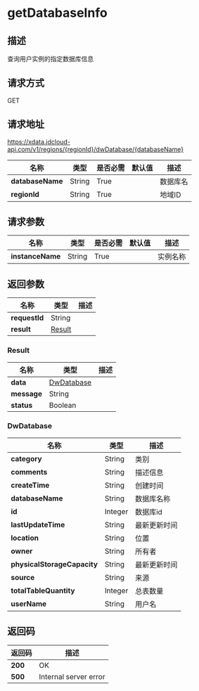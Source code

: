 # getDatabaseInfo


## 描述
查询用户实例的指定数据库信息

## 请求方式
GET

## 请求地址
https://xdata.jdcloud-api.com/v1/regions/{regionId}/dwDatabase/{databaseName}

|名称|类型|是否必需|默认值|描述|
|---|---|---|---|---|
|**databaseName**|String|True||数据库名|
|**regionId**|String|True||地域ID|

## 请求参数
|名称|类型|是否必需|默认值|描述|
|---|---|---|---|---|
|**instanceName**|String|True||实例名称|


## 返回参数
|名称|类型|描述|
|---|---|---|
|**requestId**|String||
|**result**|[Result](##Result)||


### <a name="Result">Result</a>
|名称|类型|描述|
|---|---|---|
|**data**|[DwDatabase](##DwDatabase)||
|**message**|String||
|**status**|Boolean||
### <a name="DwDatabase">DwDatabase</a>
|名称|类型|描述|
|---|---|---|
|**category**|String|类别|
|**comments**|String|描述信息|
|**createTime**|String|创建时间|
|**databaseName**|String|数据库名称|
|**id**|Integer|数据库id|
|**lastUpdateTime**|String|最新更新时间|
|**location**|String|位置|
|**owner**|String|所有者|
|**physicalStorageCapacity**|String|最新更新时间|
|**source**|String|来源|
|**totalTableQuantity**|Integer|总表数量|
|**userName**|String|用户名|

## 返回码
|返回码|描述|
|---|---|
|**200**|OK|
|**500**|Internal server error|
